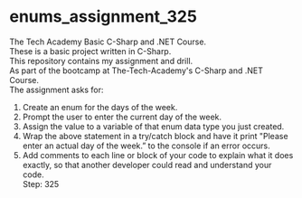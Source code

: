 # enums_assignment_325
The Tech Academy Basic C-Sharp and .NET Course.<br> 
These is a basic project written in C-Sharp.<br> 
This repository contains my assignment and drill.<br>
As part of the bootcamp at The-Tech-Academy's C-Sharp and .NET Course.<br>
The assignment asks for:<br>
1. Create an enum for the days of the week.<br>
2. Prompt the user to enter the current day of the week.<br>
3. Assign the value to a variable of that enum data type you just created.<br>
4. Wrap the above statement in a try/catch block and have it print "Please enter an actual day of the week.” to the console if an error occurs.<br>
5. Add comments to each line or block of your code to explain what it does exactly, so that another developer could read and understand your code.<br>
Step: 325
